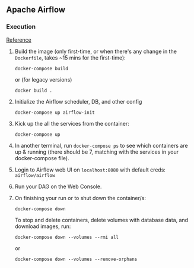## Apache Airflow

### Execution

[Reference](https://github.com/DataTalksClub/data-engineering-zoomcamp/tree/main/week_2_data_ingestion/airflow)

1. Build the image (only first-time, or when there's any change in the `Dockerfile`, takes ~15 mins for the first-time):

   ```shell
   docker-compose build
   ```

   or (for legacy versions)

   ```shell
   docker build .
   ```

2. Initialize the Airflow scheduler, DB, and other config

   ```shell
   docker-compose up airflow-init
   ```

3. Kick up the all the services from the container:

   ```shell
   docker-compose up
   ```

4. In another terminal, run `docker-compose ps` to see which containers are up & running (there should be 7, matching with the services in your docker-compose file).

5. Login to Airflow web UI on `localhost:8080` with default creds: `airflow/airflow`

6. Run your DAG on the Web Console.

7. On finishing your run or to shut down the container/s:

   ```shell
   docker-compose down
   ```

   To stop and delete containers, delete volumes with database data, and download images, run:

   ```
   docker-compose down --volumes --rmi all
   ```

   or

   ```
   docker-compose down --volumes --remove-orphans
   ```
